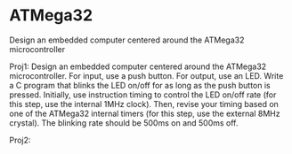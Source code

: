 # ATMega32
Design an embedded computer centered around the ATMega32 microcontroller

Proj1: 
Design an embedded computer centered around the ATMega32 microcontroller. For input, use a push button. For output, use an LED. Write a C program that blinks the LED on/off for as long as the push button is pressed. Initially, use instruction timing to control the LED on/off rate (for this step, use the internal 1MHz clock). Then, revise your timing based on one of the ATMega32 internal timers (for this step, use the external 8MHz crystal). The blinking rate should be 500ms on and 500ms off.

Proj2:
